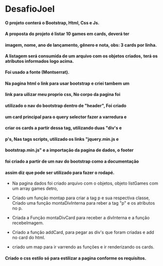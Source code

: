 # DesafioJoel
#### O projeto conterá o Bootstrap, Html, Css e Js.

#### A proposta do projeto é listar 10 games em cards, deverá ter
#### imagem, nome, ano de lançamento, gênero e nota, obs: 3 cards por linha.

__A listagem será consumida de um arquivo com os objetos criados,__
   __terá os atributos informados logo acima.__

#### Foi usado a fonte (Montserrat).

#### Na pagina html o link para usar bootstrap e criei tambem um 
#### link para uilizar meu proprio css, No corpo da pagina foi 
#### utilizado o nav do bootstrap dentro de "header", Foi criado
#### um card principal para o query selector fazer a varredura e
#### criar os cards a partir dessa tag, utilizando duas "div's e
#### p's, Nas tags scripts, utilizado os links "jquery.min.js e
#### bootstrap.min.js" e a importação da pagina de dados, o footer
#### foi criado a partir de um nav do bootstrap como a documentação
#### assim diz que pode ser utilizado para fazer o rodapé.

* Na pagina dados foi criado  arquivo com o objetos, objeto 
listGames com um array games detro,
* Criado um função montap para criar a tag p e sua respectiva classe,
Criado uma função montaDivInterna para reber a tag "p" e os atributos 
no p.
* Criada a Função montaDivCard para receber a divInterna e a função
recebeImagem.

* Criado a função addCard, para pegar as div's que foram criadas e add 
no card do html.

* criado um map para ir varrendo as funções e ir renderizando os cards.

#### Criado o css estilo só para estilizar a pagina conforme os requisitos.


